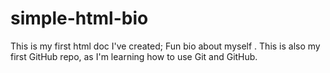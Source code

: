 # simple-html-bio
This is my first html doc I've created;  Fun bio about myself . This is also my first GitHub repo, as I'm learning how to use Git and GitHub.
